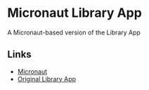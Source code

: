 # Micronaut Library App
A Micronaut-based version of the Library App

## Links
- [Micronaut](https://micronaut.io)
- [Original Library App](https://github.com/nt-ca-aqe/library-app)
